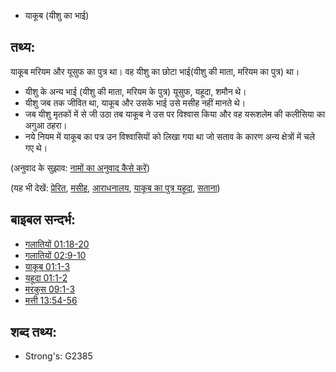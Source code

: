 * याकूब (यीशु का भाई)

## तथ्य: ##

याकूब मरियम और यूसुफ का पुत्र था। वह यीशु का छोटा भाई(यीशु की माता, मरियम का पुत्र) था।

* यीशु के अन्य भाई (यीशु की माता, मरियम के पुत्र) यूसुफ, यहूदा, शमौन थे।
* यीशु जब तक जीवित था, याकूब और उसके भाई उसे मसीह नहीं मानते थे।
* जब यीशु मृतकों में से जी उठा तब याकूब ने उस पर विश्वास किया और वह यरूशलेम की कलीसिया का अगुआ ठहरा।
* नये नियम में याकूब का पत्र उन विश्वासियों को लिखा गया था जो सताव के कारण अन्य क्षेत्रों में चले गए थे।

(अनुवाद के सुझाव: [नामों का अनुवाद कैसे करें](rc://hi/ta/man/translate/translate-names))

(यह भी देखें: [प्रेरित](../kt/apostle.md), [मसीह](../kt/christ.md), [आराधनालय](../kt/church.md), [याकूब का पुत्र यहूदा](../names/judassonofjames.md), [सताना](../other/persecute.md))

## बाइबल सन्दर्भ: ##

* [गलातियों 01:18-20](rc://hi/tn/help/gal/01/18)
* [गलातियों 02:9-10](rc://hi/tn/help/gal/02/09)
* [याकूब 01:1-3](rc://hi/tn/help/jas/01/01)
* [यहूदा 01:1-2](rc://hi/tn/help/jud/01/01)
* [मरकुस 09:1-3](rc://hi/tn/help/mrk/09/01)
* [मत्ती 13:54-56](rc://hi/tn/help/mat/13/54)

## शब्द तथ्य: ##

* Strong's: G2385
